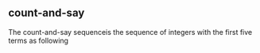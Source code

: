 ## count-and-say

The count-and-say sequenceis the sequence of integers with the first five terms as following

